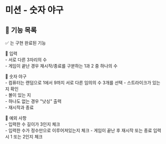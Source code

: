 # 미션 - 숫자 야구

## 🌟 기능 목록
✅ 는 구현 완료된 기능

🔔 입력     
      - 서로 다른 3자리의 수  
      - 게임이 끝난 경우 재시작/종료를 구분하는 1과 2 중 하나의 수
      
🔔 숫자 야구  
      - 컴퓨터는 랜덤으로 1에서 9까지 서로 다른 임의의 수 3개를 선택
      - 스트라이크가 있는 지 확인  
      - 볼이 있는 지   
      - 하나도 없는 경우 "낫싱" 출력   
      - 재시작과 종료
    
🔔 예외 사항  
      - 입력한 수 길이가 3인지 체크  
      - 입력한 수가 정수만으로 이루어져있는지 체크
      - 게임이 끝난 후 재시작 또는 종료 입력시 1 또는 2인지 체크
      


